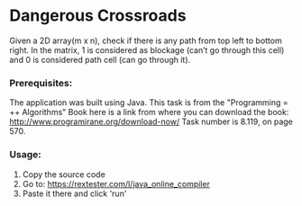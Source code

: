 # Dangerous Crossroads
Given a 2D array(m x n), check if there is any path from top left to bottom right. 
In the matrix, 1 is considered as blockage (can’t go through this cell) and 0 is considered path cell (can go through it).

### Prerequisites:
The application was built using Java.
This task is from the "Programming = ++ Algorithms" Book here is a link from where you can download the book: http://www.programirane.org/download-now/ Task number is 8.119, on page 570.

### Usage:
1. Copy the source code
2. Go to: https://rextester.com/l/java_online_compiler
3. Paste it there and click 'run'
  

